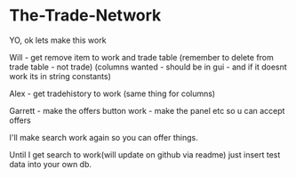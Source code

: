 The-Trade-Network
=================

YO, ok lets make this work

Will - get remove item to work and trade table
(remember to delete from trade table - not trade)
(columns wanted - should be in gui - and if it doesnt work its in string constants)


Alex - get tradehistory to work
(same thing for columns)

Garrett - make the offers button work - make the panel etc so u can accept offers

I'll make search work again so you can offer things.

Until I get search to work(will update on github via readme) just insert test data into your own db.
